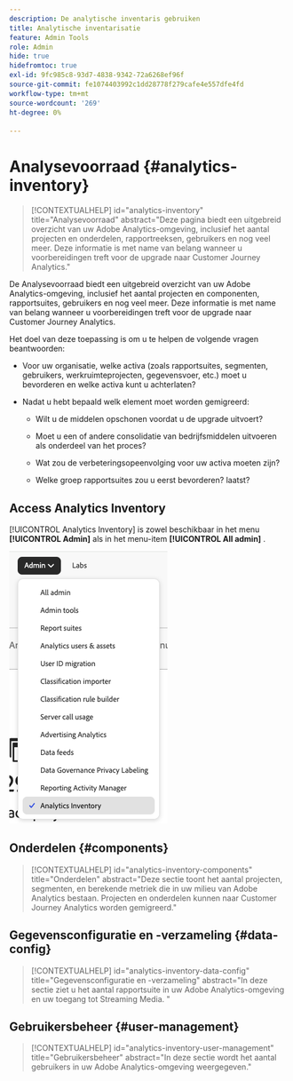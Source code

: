 ```yaml
---
description: De analytische inventaris gebruiken
title: Analytische inventarisatie
feature: Admin Tools
role: Admin
hide: true
hidefromtoc: true
exl-id: 9fc985c8-93d7-4838-9342-72a6268ef96f
source-git-commit: fe1074403992c1dd28778f279cafe4e557dfe4fd
workflow-type: tm+mt
source-wordcount: '269'
ht-degree: 0%

---
```


# Analysevoorraad {#analytics-inventory}

<!-- markdownlint-disable MD034 -->

>[!CONTEXTUALHELP]
>id="analytics-inventory"
>title="Analysevoorraad"
>abstract="Deze pagina biedt een uitgebreid overzicht van uw Adobe Analytics-omgeving, inclusief het aantal projecten en onderdelen, rapportreeksen, gebruikers en nog veel meer. Deze informatie is met name van belang wanneer u voorbereidingen treft voor de upgrade naar Customer Journey Analytics."

<!-- markdownlint-enable MD034 -->

De Analysevoorraad biedt een uitgebreid overzicht van uw Adobe Analytics-omgeving, inclusief het aantal projecten en componenten, rapportsuites, gebruikers en nog veel meer. Deze informatie is met name van belang wanneer u voorbereidingen treft voor de upgrade naar Customer Journey Analytics.

Het doel van deze toepassing is om u te helpen de volgende vragen beantwoorden:

* Voor uw organisatie, welke activa (zoals rapportsuites, segmenten, gebruikers, werkruimteprojecten, gegevensvoer, etc.) moet u bevorderen en welke activa kunt u achterlaten?

* Nadat u hebt bepaald welk element moet worden gemigreerd:

   * Wilt u de middelen opschonen voordat u de upgrade uitvoert?

   * Moet u een of andere consolidatie van bedrijfsmiddelen uitvoeren als onderdeel van het proces?

   * Wat zou de verbeteringsopeenvolging voor uw activa moeten zijn?

   * Welke groep rapportsuites zou u eerst bevorderen? laatst?

## Access Analytics Inventory

[!UICONTROL Analytics Inventory] is zowel beschikbaar in het menu **[!UICONTROL Admin]** als in het menu-item **[!UICONTROL All admin]** .

![ Analytics-Inventory-menu ](assets/an-inventory-menu.png)


## Onderdelen {#components}

<!-- markdownlint-disable MD034 -->

>[!CONTEXTUALHELP]
>id="analytics-inventory-components"
>title="Onderdelen"
>abstract="Deze sectie toont het aantal projecten, segmenten, en berekende metriek die in uw milieu van Adobe Analytics bestaan. Projecten en onderdelen kunnen naar Customer Journey Analytics worden gemigreerd."

<!-- markdownlint-enable MD034 -->


## Gegevensconfiguratie en -verzameling {#data-config}

<!-- markdownlint-disable MD034 -->

>[!CONTEXTUALHELP]
>id="analytics-inventory-data-config"
>title="Gegevensconfiguratie en -verzameling"
>abstract="In deze sectie ziet u het aantal rapportsuite in uw Adobe Analytics-omgeving en uw toegang tot Streaming Media. "

<!-- markdownlint-enable MD034 -->


## Gebruikersbeheer {#user-management}

<!-- markdownlint-disable MD034 -->

>[!CONTEXTUALHELP]
>id="analytics-inventory-user-management"
>title="Gebruikersbeheer"
>abstract="In deze sectie wordt het aantal gebruikers in uw Adobe Analytics-omgeving weergegeven."

<!-- markdownlint-enable MD034 -->

